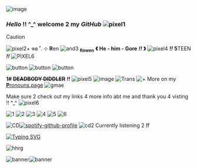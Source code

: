 ![image](https://stuffineed.carrd.co/assets/images/image06.png?v=ccd269a4)
### *Hello* !! ^_^ welcome 2 my _*GitHub*_ ![pixel1](https://pixels.crd.co/assets/images/gallery33/352b57c7.gif?v=7212058b)
> [!CAUTION]
> ![pixel2](https://stuffineed.carrd.co/assets/images/gallery09/b8b0c7ee.gif?v=44d26511)+ 𖦹ɞ ˚. ⊹  **R**en ![and3](https://stuffineed.carrd.co/assets/images/gallery09/fdfc02c3.gif?v=44d26511) <sub>**Rowen**</sub> **《** **He - him - Gore** ***!!*** **》** ![pixel4](https://stuffineed.carrd.co/assets/images/gallery09/61282ff1.gif?v=44d26511) ***!!*** **5**TEEN ***!!*** ![PIXEL6](https://stuffineed.carrd.co/assets/images/gallery09/4715c9be.gif?v=44d26511)
> 
> ![button](https://stuffineed.carrd.co/assets/images/gallery09/d8e29a16.gif?v=3127e222) ![button](https://i.postimg.cc/SsZZRFVy/IMG-4797.gif) ![button](https://stuffineed.carrd.co/assets/images/gallery09/2cc3599d.png?v=0f9ab54f)
> 
> **1# ~~DEADBODY DIDDLER~~** ***!!*** ![pixel5](https://stuffineed.carrd.co/assets/images/gallery09/37c868e6.gif?v=44d26511) ![image](https://stuffineed.carrd.co/assets/images/gallery10/e9cec125.jpg?v=3127e222) ![Trans](https://stuffineed.carrd.co/assets/images/gallery10/3c44a299.jpg?v=5fa952b6) ![+](https://stuffineed.carrd.co/assets/images/gallery10/d9c0dffa.gif?v=3127e222) More on my [**P**ronouns.page](https://en.pronouns.page/@Mr.cooolguy) ![gmae](https://gifs.crd.co/assets/images/gallery21/d03a5e11.gif?v=ef433a6f)
>
>  Make sure 2 check out my links 4 more info abt me and thank you 4 visting !! ^_^ ![pixel6](https://stuffineed.carrd.co/assets/images/gallery09/4efde69f.gif?v=3127e222)
> 
> ![1](https://stuffineed.carrd.co/assets/images/gallery12/dde7b7a7.png?v=abb9f611) ![2](https://stuffineed.carrd.co/assets/images/gallery12/c97492fa.png?v=abb9f611) ![3](https://stuffineed.carrd.co/assets/images/gallery12/d98a212a.gif?v=abb9f611) ![4](https://stuffineed.carrd.co/assets/images/gallery12/12330c18.gif?v=abb9f611) ![5](https://stuffineed.carrd.co/assets/images/gallery12/3acead24.gif?v=abb9f611) ![6](https://stuffineed.carrd.co/assets/images/gallery12/a940fd98.gif?v=abb9f611)
> 
>
>
>
>![CD](https://gifs.crd.co/assets/images/gallery08/a12db6b0.gif?v=ef433a6f)[![spotify-github-profile](https://spotify-github-profile.kittinanx.com/api/view?uid=9k1p585lhqwnrgqh2jmya54fb&cover_image=true&theme=novatorem&show_offline=true&background_color=ff0000&interchange=false&bar_color=cc0000&bar_color_cover=false)](https://github.com/kittinan/spotify-github-profile)  ![cd2](https://gifs.crd.co/assets/images/gallery21/33f7fc0a.gif?v=ef433a6f) Currently listening 2 ***!!***
>
>
>
><a href="https://git.io/typing-svg"><img src="https://readme-typing-svg.demolab.com?font=Press+Start+2P&pause=1000&color=F72D24&background=FFB3AA00&random=true&width=600&height=57&lines=Thank+you+4+reading+%09(o_+_)%EF%BE%89%E5%BD%A1%E2%98%86" alt="Typing SVG" /></a>
>
>![hhrg](https://stuffineed.carrd.co/assets/images/image08.jpg?v=abb9f611)
> 
![banner](https://dividers.crd.co/assets/images/gallery05/b38abdfe.png?v=05d33f91)![banner](https://dividers.crd.co/assets/images/gallery05/b38abdfe.png?v=05d33f91)
